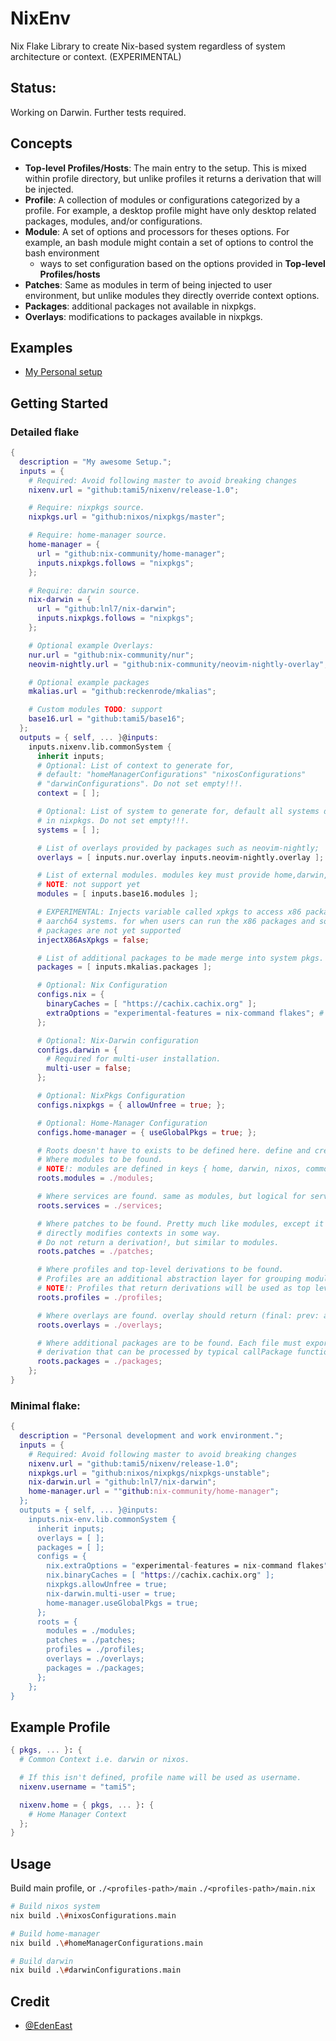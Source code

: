 # NixEnv

Nix Flake Library to create Nix-based system regardless of system architecture or context. (EXPERIMENTAL)

## Status:

Working on Darwin. Further tests required.

## Concepts

- **Top-level Profiles/Hosts**: The main entry to the setup. This is mixed within
  profile directory, but unlike profiles it returns a derivation that will be
  injected.
- **Profile**: A collection of modules or configurations categorized by a profile.
  For example, a desktop profile might have only desktop related packages,
  modules, and/or configurations.
- **Module**: A set of options and processors for theses options. For example,
  an bash module might contain a set of options to control the bash environment
  + ways to set configuration based on the options provided in **Top-level
  Profiles/hosts**
- **Patches**: Same as modules in term of being injected to user environment,
  but unlike modules they directly override context options.
- **Packages**: additional packages not available in nixpkgs.
- **Overlays**: modifications to packages available in nixpkgs.

## Examples

- [My Personal setup](https://github.com/tami5/system)


## Getting Started

### Detailed flake
```nix
{
  description = "My awesome Setup.";
  inputs = {
    # Required: Avoid following master to avoid breaking changes
    nixenv.url = "github:tami5/nixenv/release-1.0";

    # Require: nixpkgs source.
    nixpkgs.url = "github:nixos/nixpkgs/master";

    # Require: home-manager source.
    home-manager = {
      url = "github:nix-community/home-manager";
      inputs.nixpkgs.follows = "nixpkgs";
    };

    # Require: darwin source.
    nix-darwin = {
      url = "github:lnl7/nix-darwin";
      inputs.nixpkgs.follows = "nixpkgs";
    };

    # Optional example Overlays:
    nur.url = "github:nix-community/nur";
    neovim-nightly.url = "github:nix-community/neovim-nightly-overlay";

    # Optional example packages
    mkalias.url = "github:reckenrode/mkalias";

    # Custom modules TODO: support
    base16.url = "github:tami5/base16";
  };
  outputs = { self, ... }@inputs:
    inputs.nixenv.lib.commonSystem {
      inherit inputs;
      # Optional: List of context to generate for,
      # default: "homeManagerConfigurations" "nixosConfigurations"
      # "darwinConfigurations". Do not set empty!!!.
      context = [ ];

      # Optional: List of system to generate for, default all systems defined
      # in nixpkgs. Do not set empty!!!.
      systems = [ ];

      # List of overlays provided by packages such as neovim-nightly;
      overlays = [ inputs.nur.overlay inputs.neovim-nightly.overlay ];

      # List of external modules. modules key must provide home,darwin,common like local modules
      # NOTE: not support yet
      modules = [ inputs.base16.modules ];

      # EXPERIMENTAL: Injects variable called xpkgs to access x86 packages in
      # aarch64 systems. for when users can run the x86 packages and some
      # packages are not yet supported
      injectX86AsXpkgs = false;

      # List of additional packages to be made merge into system pkgs.
      packages = [ inputs.mkalias.packages ];

      # Optional: Nix Configuration
      configs.nix = {
        binaryCaches = [ "https://cachix.cachix.org" ];
        extraOptions = "experimental-features = nix-command flakes"; # This is the default.
      };

      # Optional: Nix-Darwin configuration
      configs.darwin = {
        # Required for multi-user installation.
        multi-user = false;
      };

      # Optional: NixPkgs Configuration
      configs.nixpkgs = { allowUnfree = true; };

      # Optional: Home-Manager Configuration
      configs.home-manager = { useGlobalPkgs = true; };

      # Roots doesn't have to exists to be defined here. define and create them later when you need them.
      # Where modules to be found.
      # NOTE!: modules are defined in keys { home, darwin, nixos, common };
      roots.modules = ./modules;

      # Where services are found. same as modules, but logical for services.
      roots.services = ./services;

      # Where patches to be found. Pretty much like modules, except it
      # directly modifies contexts in some way.
      # Do not return a derivation!, but similar to modules.
      roots.patches = ./patches;

      # Where profiles and top-level derivations to be found.
      # Profiles are an additional abstraction layer for grouping modules.
      # NOTE!: Profiles that return derivations will be used as top level profile. i.e. to setup system.
      roots.profiles = ./profiles;

      # Where overlays are found. overlay should return (final: prev: attrs)
      roots.overlays = ./overlays;

      # Where additional packages are to be found. Each file must export a
      # derivation that can be processed by typical callPackage function.
      roots.packages = ./packages;
    };
}
```

### Minimal flake:

```nix
{
  description = "Personal development and work environment.";
  inputs = {
    # Required: Avoid following master to avoid breaking changes
    nixenv.url = "github:tami5/nixenv/release-1.0";
    nixpkgs.url = "github:nixos/nixpkgs/nixpkgs-unstable";
    nix-darwin.url = "github:lnl7/nix-darwin";
    home-manager.url = ""github:nix-community/home-manager";
  };
  outputs = { self, ... }@inputs:
    inputs.nix-env.lib.commonSystem {
      inherit inputs;
      overlays = [ ];
      packages = [ ];
      configs = {
        nix.extraOptions = "experimental-features = nix-command flakes";
        nix.binaryCaches = [ "https://cachix.cachix.org" ];
        nixpkgs.allowUnfree = true;
        nix-darwin.multi-user = true;
        home-manager.useGlobalPkgs = true;
      };
      roots = {
        modules = ./modules;
        patches = ./patches;
        profiles = ./profiles;
        overlays = ./overlays;
        packages = ./packages;
      };
    };
}
```

## Example Profile
```nix
{ pkgs, ... }: {
  # Common Context i.e. darwin or nixos.

  # If this isn't defined, profile name will be used as username.
  nixenv.username = "tami5";

  nixenv.home = { pkgs, ... }: {
    # Home Manager Context
  };
}
```

## Usage

Build main profile, or `./<profiles-path>/main` `./<profiles-path>/main.nix`

```bash
# Build nixos system
nix build .\#nixosConfigurations.main

# Build home-manager
nix build .\#homeManagerConfigurations.main

# Build darwin
nix build .\#darwinConfigurations.main
```

## Credit

- [@EdenEast](https://github.com/EdenEast/nyx)

